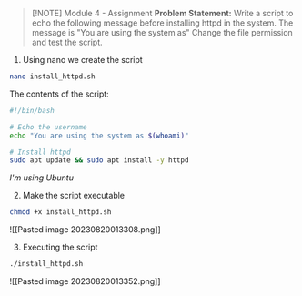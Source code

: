
> [!NOTE] Module 4 - Assignment 
> **Problem Statement:** 
> Write a script to echo the following message before installing httpd in the system. The message is "You are using the system as" Change the file permission and test the script.


1. Using nano we create the script
```bash
nano install_httpd.sh
```
The contents of the script:
```bash
#!/bin/bash

# Echo the username
echo "You are using the system as $(whoami)"

# Install httpd
sudo apt update && sudo apt install -y httpd
```
*I'm using Ubuntu*

2. Make the script executable
```bash
chmod +x install_httpd.sh
```

![[Pasted image 20230820013308.png]]

3. Executing the script
```bash
./install_httpd.sh
```
![[Pasted image 20230820013352.png]]




